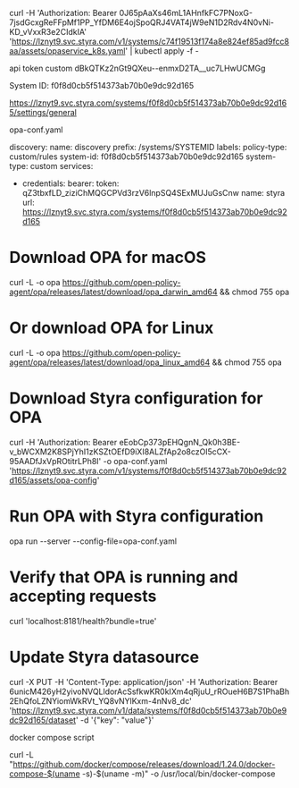 curl -H 'Authorization: Bearer 0J65pAaXs46mL1AHnfkFC7PNoxG-7jsdGcxgReFFpMf1PP_YfDM6E4ojSpoQRJ4VAT4jW9eN1D2Rdv4N0vNi-KD_vVxxR3e2CIdkIA' 'https://lznyt9.svc.styra.com/v1/systems/c74f19513f174a8e824ef85ad9fcc8aa/assets/opaservice_k8s.yaml' | kubectl apply -f -


api token custom 
dBkQTKz2nGt9QXeu--enmxD2TA__uc7LHwUCMGg

System ID: f0f8d0cb5f514373ab70b0e9dc92d165

https://lznyt9.svc.styra.com/systems/f0f8d0cb5f514373ab70b0e9dc92d165/settings/general


opa-conf.yaml

discovery:
  name: discovery
  prefix: /systems/SYSTEMID
labels:
  policy-type: custom/rules
  system-id: f0f8d0cb5f514373ab70b0e9dc92d165
  system-type: custom
services:
- credentials:
    bearer:
      token: qZ3tbxfLD_ziziChMQGCPVd3rzV6lnpSQ4SExMUJuGsCnw
  name: styra
  url: https://lznyt9.svc.styra.com/systems/f0f8d0cb5f514373ab70b0e9dc92d165



# Download OPA for macOS

curl -L -o opa https://github.com/open-policy-agent/opa/releases/latest/download/opa_darwin_amd64 && chmod 755 opa
# Or download OPA for Linux

curl -L -o opa https://github.com/open-policy-agent/opa/releases/latest/download/opa_linux_amd64 && chmod 755 opa
# Download Styra configuration for OPA

curl -H 'Authorization: Bearer eEobCp373pEHQgnN_Qk0h3BE-v_bWCXM2K8SPjYhI1zKSZtOEfD9iXI8ALZfAp2o8czOl5cCX-95AADfJxVpROtitrLPh8I' -o opa-conf.yaml 'https://lznyt9.svc.styra.com/v1/systems/f0f8d0cb5f514373ab70b0e9dc92d165/assets/opa-config'
# Run OPA with Styra configuration

opa run --server --config-file=opa-conf.yaml
# Verify that OPA is running and accepting requests

curl 'localhost:8181/health?bundle=true'
# Update Styra datasource

curl -X PUT -H 'Content-Type: application/json' -H 'Authorization: Bearer 6unicM426yH2yivoNVQLldorAcSsfkwKR0kIXm4qRjuU_rROueH6B7S1PhaBh2EhQfoLZNYiomWkRVt_YQ8vNYlKxm-4nNv8_dc' 'https://lznyt9.svc.styra.com/v1/data/systems/f0f8d0cb5f514373ab70b0e9dc92d165/dataset' -d '{"key": "value"}'


docker compose  script 

curl -L "https://github.com/docker/compose/releases/download/1.24.0/docker-compose-$(uname -s)-$(uname -m)" -o /usr/local/bin/docker-compose
